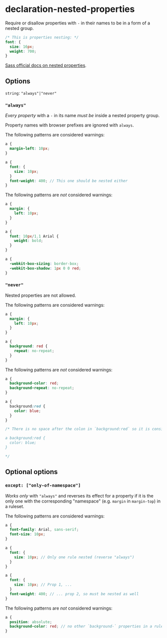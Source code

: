 # declaration-nested-properties

Require or disallow properties with `-` in their names to be in a form of a nested group.

```scss
/* This is properties nesting: */  
font: {
  size: 16px;
  weight: 700;
}
```

[Sass official docs on nested properties](https://sass-lang.com/documentation/style-rules/declarations#nesting).

## Options

`string`: `"always"|"never"`

### `"always"`

*Every property* with a `-` in its name *must be* inside a nested property group.

Property names with browser prefixes are ignored with `always`.

The following patterns are considered warnings:

```scss
a {
  margin-left: 10px;
}
```

```scss
a {
  font: {
    size: 10px;
  }
  font-weight: 400; // This one should be nested either
}
```

The following patterns are *not* considered warnings:

```scss
a {
  margin: {
    left: 10px;
  }
}
```

```scss
a {
  font: 10px/1.1 Arial {
    weight: bold;
  }
}
```

```scss
a {
  -webkit-box-sizing: border-box;
  -webkit-box-shadow: 1px 0 0 red;
}
```

### `"never"`

Nested properties are not allowed.

The following patterns are considered warnings:

```scss
a {
  margin: {
    left: 10px;
  }
}
```

```scss
a {
  background: red {
    repeat: no-repeat;
  }
}
```

The following patterns are *not* considered warnings:

```scss
a {
  background-color: red;
  background-repeat: no-repeat;
}
```

```scss
a {
  background:red {
    color: blue;
  }
}

/* There is no space after the colon in `background:red` so it is considered A SELECTOR and is compiled into: 

a background:red {
  color: blue;
}

*/
```

## Optional options

### `except: ["only-of-namespace"]`

*Works only* with `"always"` and reverses its effect for a property if it is the only one with the corresponding "namespace" (e.g. `margin` in `margin-top`) in a ruleset.

The following patterns are considered warnings:

```scss
a {
  font-family: Arial, sans-serif;
  font-size: 10px;
}
```

```scss
a {
  font: {
    size: 10px; // Only one rule nested (reverse "always")
  }
}
```

```scss
a {
  font: {
    size: 10px; // Prop 1, ...
  }
  font-weight: 400; // ... prop 2, so must be nested as well
}
```

The following patterns are *not* considered warnings:

```scss
a {
  position: absolute;
  background-color: red; // no other `background-` properties in a ruleset
}
```
